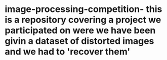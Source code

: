 # image-processing-competition- this is a repository covering a project we participated on were we have been givin a dataset of distorted images and we had to 'recover them'
